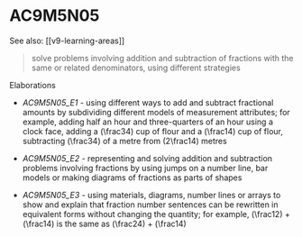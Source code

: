 
# AC9M5N05 

See also: [[v9-learning-areas]]

> solve problems involving addition and subtraction of fractions with the same or related denominators, using different strategies

Elaborations


- _AC9M5N05_E1_ - using different ways to add and subtract fractional amounts by subdividing different models of measurement attributes; for example, adding half an hour and three-quarters of an hour using a clock face, adding a \(\frac34\) cup of flour and a \(\frac14\) cup of flour, subtracting \(\frac34\) of a metre from \(2\frac14\) metres

- _AC9M5N05_E2_ - representing and solving addition and subtraction problems involving fractions by using jumps on a number line, bar models or making diagrams of fractions as parts of shapes

- _AC9M5N05_E3_ - using materials, diagrams, number lines or arrays to show and explain that fraction number sentences can be rewritten in equivalent forms without changing the quantity; for example, \(\frac12\) + \(\frac14\)  is the same as \(\frac24\) + \(\frac14\)
